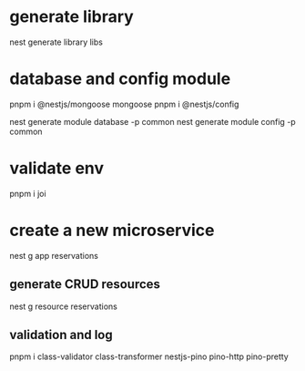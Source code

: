 # generate library
nest generate library libs

# database and config module
pnpm i @nestjs/mongoose mongoose
pnpm i @nestjs/config

nest generate module database -p common 
nest generate module config -p common 

# validate env
pnpm i joi

# create a new microservice
nest g app reservations
## generate CRUD resources
nest g resource reservations
## validation and log
pnpm i class-validator class-transformer nestjs-pino pino-http pino-pretty